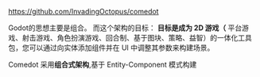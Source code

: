 https://github.com/InvadingOctopus/comedot

Godot的思想主要是组合。
而这个架构的目标：
**目标是成为 2D 游戏（** 平台游戏、射击游戏、角色扮演游戏、回合制、基于图块、策略、益智）的一体化工具包，您可以通过向实体添加组件并在 UI 中调整其参数来构建场景。

Comedot 采用**组合式架构**,基于 Entity-Component 模式构建

